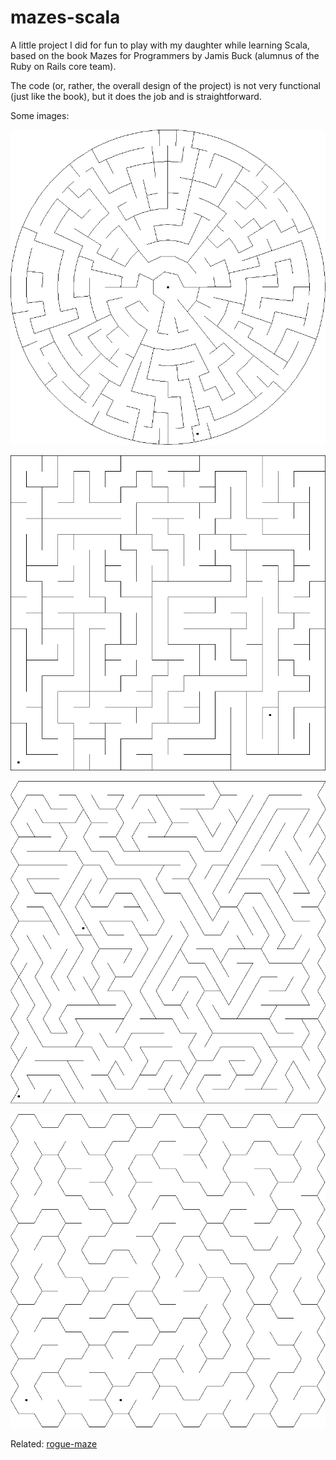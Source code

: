 # mazes-scala

A little project I did for fun to play with my daughter while learning Scala, based on the book Mazes for Programmers by Jamis Buck (alumnus of the Ruby on Rails core team).

The code (or, rather, the overall design of the project) is not very functional (just like the book), but it does the job and is straightforward.

Some images:

![thetaMaze_img](thetaMaze.png)

![gammaMaze_img](gammaMaze.png)

![deltaMaze_img](deltaMaze.png)

![sigmaMaze_img](sigmaMaze.png)

Related: [rogue-maze](https://github.com/jGonzalezFernandez/rogue-maze)
